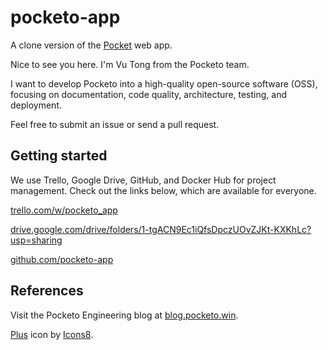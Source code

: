 # pocketo-app

A clone version of the [Pocket](https://getpocket.com/) web app.

Nice to see you here. I'm Vu Tong from the Pocketo team.

I want to develop Pocketo into a high-quality open-source software (OSS), focusing on documentation, code quality, architecture, testing, and deployment.

Feel free to submit an issue or send a pull request.

## Getting started

We use Trello, Google Drive, GitHub, and Docker Hub for project management. Check out the links below, which are available for everyone.

[trello.com/w/pocketo_app](https://trello.com/w/pocketo_app)

[drive.google.com/drive/folders/1-tgACN9Ec1iQfsDpczUOvZJKt-KXKhLc?usp=sharing](https://drive.google.com/drive/folders/1-tgACN9Ec1iQfsDpczUOvZJKt-KXKhLc?usp=sharing)

[github.com/pocketo-app](https://github.com/pocketo-app)

## References

Visit the Pocketo Engineering blog at [blog.pocketo.win](https://blog.pocketo.win).

<a target="_blank" href="https://icons8.com/icon/114039/plus">Plus</a> icon by <a target="_blank" href="https://icons8.com">Icons8</a>.
